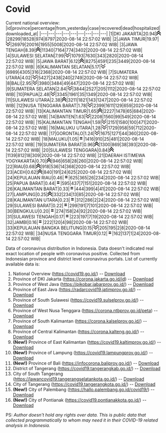 # Covid
Current national overview:
|id|province|percentage|from_yesterday|case|recovered|dead|hospitalized|downloaded_at|
|---|---|---|---|---|---|---|---|---|
|1|DKI JAKARTA|20.94|![up](https://github.com/ariefrachmannn/covid/raw/master/img/rsz_img_186982.png)|28299|18528|974|8797|2020-08-14 22:57:02 WIB|
|2|JAWA TIMUR|19.97|![down](https://github.com/ariefrachmannn/covid/raw/master/img/rsz_down.png)|26979|20016|1955|5008|2020-08-14 22:57:02 WIB|
|3|JAWA TENGAH|8.39|![up](https://github.com/ariefrachmannn/covid/raw/master/img/rsz_img_186982.png)|11340|7164|774|3402|2020-08-14 22:57:02 WIB|
|4|SULAWESI SELATAN|7.99|![down](https://github.com/ariefrachmannn/covid/raw/master/img/rsz_down.png)|10793|7630|343|2820|2020-08-14 22:57:02 WIB|
|5|JAWA BARAT|6.12|![up](https://github.com/ariefrachmannn/covid/raw/master/img/rsz_img_186982.png)|8275|4591|235|3449|2020-08-14 22:57:02 WIB|
|6|KALIMANTAN SELATAN|5.17|![down](https://github.com/ariefrachmannn/covid/raw/master/img/rsz_down.png)|6989|4305|316|2368|2020-08-14 22:57:02 WIB|
|7|SUMATERA UTARA|4.02|![down](https://github.com/ariefrachmannn/covid/raw/master/img/rsz_down.png)|5427|2438|240|2749|2020-08-14 22:57:02 WIB|
|8|BALI|2.95|![down](https://github.com/ariefrachmannn/covid/raw/master/img/rsz_down.png)|3980|3484|49|447|2020-08-14 22:57:02 WIB|
|9|SUMATERA SELATAN|2.84|![down](https://github.com/ariefrachmannn/covid/raw/master/img/rsz_down.png)|3844|2527|205|1112|2020-08-14 22:57:02 WIB|
|10|PAPUA|2.48|![down](https://github.com/ariefrachmannn/covid/raw/master/img/rsz_down.png)|3345|1961|35|1349|2020-08-14 22:57:02 WIB|
|11|SULAWESI UTARA|2.38|![up](https://github.com/ariefrachmannn/covid/raw/master/img/rsz_img_186982.png)|3211|1821|143|1247|2020-08-14 22:57:02 WIB|
|12|NUSA TENGGARA BARAT|1.78|![down](https://github.com/ariefrachmannn/covid/raw/master/img/rsz_down.png)|2399|1611|129|659|2020-08-14 22:57:02 WIB|
|13|KALIMANTAN TIMUR|1.65|![up](https://github.com/ariefrachmannn/covid/raw/master/img/rsz_img_186982.png)|2227|1478|65|684|2020-08-14 22:57:02 WIB|
|14|BANTEN|1.63|![down](https://github.com/ariefrachmannn/covid/raw/master/img/rsz_down.png)|2208|1560|99|549|2020-08-14 22:57:02 WIB|
|15|KALIMANTAN TENGAH|1.59|![down](https://github.com/ariefrachmannn/covid/raw/master/img/rsz_down.png)|2151|1580|100|471|2020-08-14 22:57:02 WIB|
|16|MALUKU UTARA|1.28|![down](https://github.com/ariefrachmannn/covid/raw/master/img/rsz_down.png)|1729|958|59|712|2020-08-14 22:57:02 WIB|
|17|GORONTALO|1.24|![down](https://github.com/ariefrachmannn/covid/raw/master/img/rsz_down.png)|1675|1271|44|360|2020-08-14 22:57:02 WIB|
|18|MALUKU|1.05|![equal](https://github.com/ariefrachmannn/covid/raw/master/img/rsz_equal.png)|1416|910|25|481|2020-08-14 22:57:02 WIB|
|19|SUMATERA BARAT|0.96|![up](https://github.com/ariefrachmannn/covid/raw/master/img/rsz_img_186982.png)|1300|869|38|393|2020-08-14 22:57:02 WIB|
|20|SULAWESI TENGGARA|0.84|![up](https://github.com/ariefrachmannn/covid/raw/master/img/rsz_img_186982.png)|1139|812|18|309|2020-08-14 22:57:02 WIB|
|21|DAERAH ISTIMEWA YOGYAKARTA|0.70|![up](https://github.com/ariefrachmannn/covid/raw/master/img/rsz_img_186982.png)|946|658|28|260|2020-08-14 22:57:02 WIB|
|22|RIAU|0.68|![up](https://github.com/ariefrachmannn/covid/raw/master/img/rsz_img_186982.png)|918|536|14|368|2020-08-14 22:57:02 WIB|
|23|ACEH|0.62|![up](https://github.com/ariefrachmannn/covid/raw/master/img/rsz_img_186982.png)|840|191|24|625|2020-08-14 22:57:02 WIB|
|24|KEPULAUAN RIAU|0.46|![equal](https://github.com/ariefrachmannn/covid/raw/master/img/rsz_equal.png)|625|365|26|234|2020-08-14 22:57:02 WIB|
|25|PAPUA BARAT|0.44|![equal](https://github.com/ariefrachmannn/covid/raw/master/img/rsz_equal.png)|595|437|7|151|2020-08-14 22:57:02 WIB|
|26|KALIMANTAN BARAT|0.33|![equal](https://github.com/ariefrachmannn/covid/raw/master/img/rsz_equal.png)|444|399|4|41|2020-08-14 22:57:02 WIB|
|27|LAMPUNG|0.25|![up](https://github.com/ariefrachmannn/covid/raw/master/img/rsz_img_186982.png)|332|234|13|85|2020-08-14 22:57:02 WIB|
|28|KALIMANTAN UTARA|0.23|![equal](https://github.com/ariefrachmannn/covid/raw/master/img/rsz_equal.png)|312|286|2|24|2020-08-14 22:57:02 WIB|
|29|SULAWESI BARAT|0.22|![equal](https://github.com/ariefrachmannn/covid/raw/master/img/rsz_equal.png)|299|191|7|101|2020-08-14 22:57:02 WIB|
|30|BENGKULU|0.20|![equal](https://github.com/ariefrachmannn/covid/raw/master/img/rsz_equal.png)|274|158|24|92|2020-08-14 22:57:02 WIB|
|31|SULAWESI TENGAH|0.17|![equal](https://github.com/ariefrachmannn/covid/raw/master/img/rsz_equal.png)|223|197|7|19|2020-08-14 22:57:02 WIB|
|32|JAMBI|0.16|![equal](https://github.com/ariefrachmannn/covid/raw/master/img/rsz_equal.png)|222|120|4|98|2020-08-14 22:57:02 WIB|
|33|KEPULAUAN BANGKA BELITUNG|0.15|![down](https://github.com/ariefrachmannn/covid/raw/master/img/rsz_down.png)|205|195|2|8|2020-08-14 22:57:02 WIB|
|34|NUSA TENGGARA TIMUR|0.12|![equal](https://github.com/ariefrachmannn/covid/raw/master/img/rsz_equal.png)|162|137|1|24|2020-08-14 22:57:02 WIB|

Data of coronavirus distribution in Indonesia. Data doesn't indicated real exact location of people with coronavirus positive. Collected from Indonesian province and district level coronavirus portals. List of currently available data is:
1. National Overview (https://covid19.go.id/) -- [Download](https://www.dropbox.com/s/66ly270fw4y76fx/covid_nasional.csv?dl=0)
2. Province of DKI Jakarta (https://corona.jakarta.go.id/id) -- [Download](https://riwayat-file-covid-19-dki-jakarta-jakartagis.hub.arcgis.com/)
3. Province of West Java (https://pikobar.jabarprov.go.id/) -- [Download](https://www.dropbox.com/s/alg0zp60fylq6cn/covid_jabar.csv?dl=0)
4. Province of East Java (https://radarcovid19.jatimprov.go.id/) -- [Download](https://www.dropbox.com/sh/e7vtgcnl4ckbvr4/AADo9UMRDZvrhHn66qTHZOvNa?dl=0)
5. Province of South Sulawesi (https://covid19.sulselprov.go.id/) -- [Download](https://www.dropbox.com/s/z5ek23lwcztj7z7/covid_sulsel.csv?dl=0)
6. Province of West Nusa Tenggara (https://corona.ntbprov.go.id/peta) -- [Download](https://www.dropbox.com/s/4p2k93n42xx0c00/covid_ntb.csv?dl=0)
7. Province of South Kalimantan (https://corona.kalselprov.go.id/) -- [Download](https://www.dropbox.com/sh/7aa2kvz8lb04pzz/AADH1Oj5oFMw2mp-D3JStPRsa?dl=0)
8. Province of Central Kalimantan (https://corona.kalteng.go.id/) -- [Download](https://www.dropbox.com/s/9q01v5r3ys2ozk4/covid_kalteng.csv?dl=0)
9. **(New!)** Province of East Kalimantan (https://covid19.kaltimprov.go.id/) -- [Download](https://www.dropbox.com/sh/qhpxj532nm80goa/AAB6ek_fp1__ieTR0TFQpfIga?dl=0)
10. **(New!)** Province of Lampung (https://covid19.lampungprov.go.id/) -- [Download](https://www.dropbox.com/s/ecuew6oa9kzwqwx/covid_lampung.csv?dl=0)
11. **(New!)** Province of Bali (https://infocorona.baliprov.go.id/) -- [Download](https://www.dropbox.com/sh/iceiwun4ufttmiu/AAC7dSRMpfTjPI1Lfzw-LeCUa?dl=0)
12. District of Tangerang (https://covid19.tangerangkab.go.id/) -- [Download](https://www.dropbox.com/sh/yxovyy6sy5bnz4p/AACZzVHinisKmz8oQWyQJ3nua?dl=0)
13. City of South Tangerang (https://lawancovid19.tangerangselatankota.go.id/) -- [Download](https://www.dropbox.com/s/zlvxo4ivswdzmle/covid_tangsel.csv?dl=0)
14. City of Tangerang (https://covid19.tangerangkota.go.id/) -- [Download](https://www.dropbox.com/s/e53224kvdrpjzy0/covid_tangkot.csv?dl=0)
15. **(New!)** City of Palembang (https://hallo.palembang.go.id/covid19/) -- [Download](https://www.dropbox.com/sh/oj17bhwhlpjht9e/AABZEG-OiaSaFvikATDx6coEa?dl=0)
16. **(New!)** City of Pontianak (https://covid19.pontianakkota.go.id/) -- [Download](https://www.dropbox.com/sh/66if3y4ly51j4sh/AADQ-zwLGa7Kz4ZzJgDw2-3na?dl=0)

PS: *Author doesn't hold any rights over data. This is public data that collected programmatically to whom may need it in their COVID-19 related analysis in Indonesia.*
